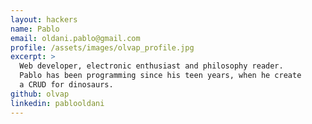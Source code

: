 ```yaml
---
layout: hackers
name: Pablo
email: oldani.pablo@gmail.com
profile: /assets/images/olvap_profile.jpg
excerpt: >
  Web developer, electronic enthusiast and philosophy reader.
  Pablo has been programming since his teen years, when he create
  a CRUD for dinosaurs.
github: olvap
linkedin: pablooldani
---
```

